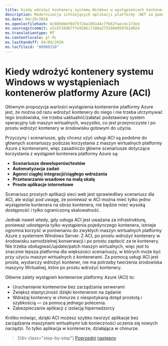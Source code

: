 ```yaml
---
title: Kiedy wdrożyć kontenery systemu Windows w wystąpieniach kontenerów platformy Azure (ACI)
description: Modernizacja istniejących aplikacji platformy .NET za pomocą kontenerów usługi Azure Cloud i Windows | Kiedy wdrożyć kontenery systemu Windows w wystąpieniach kontenerów platformy Azure (ACI)
ms.date: 04/29/2018
ms.openlocfilehash: 6c889db6f0475f24a196144c7fb62faec4c173ed
ms.sourcegitcommit: e3cbf26d67f7e9286c7108a2752804050762d02d
ms.translationtype: MT
ms.contentlocale: pl-PL
ms.lasthandoff: 04/09/2020
ms.locfileid: "80989158"
---
```

# <a name="when-to-deploy-windows-containers-to-azure-container-instances-aci"></a>Kiedy wdrożyć kontenery systemu Windows w wystąpieniach kontenerów platformy Azure (ACI)

Głównym propozycja wartości wystąpienia kontenerów platformy Azure jest, że można od razu wdrożyć kontenery do niego i nie trzeba utrzymywać tego środowiska, nie trzeba uaktualnić/załatać podstawowy system operacyjny lub maszyn wirtualnych, wszystko, co jest przezroczyste i po prostu wdrożyć kontenery w środowisku gotowym do użycia.

Przyczyny i scenariusze, gdy chcesz użyć usługi ACI są podobne do głównych scenariuszy podczas korzystania z maszyn wirtualnych platformy Azure z kontenerami, więc zasadniczo główne scenariusze dotyczące korzystania z wystąpień kontenera platformy Azure są:

- **Scenariusze deweloperów/testów**
- **Automatyzacja zadań**
- **Agenci ciągłej integracji/ciągłego wdrażania**
- **Przetwarzanie wsadowe na małą skalę**
- **Proste aplikacje internetowe**

Scenariusz prostych aplikacji sieci web jest sprawiedliwy scenariusz dla ACI, ale wziąć pod uwagę, że ponieważ w ACI można mieć tylko jedno wystąpienie kontenera na obraz kontenera, nie będzie mieć wysoką dostępność i tylko ograniczoną skalowalność.

Jednak nawet wtedy, gdy usługa ACI jest uważana za infrastrukturę, ponieważ udostępnia tylko wystąpienia pojedynczego kontenera, istnieje ogromna korzyść w porównaniu do zwykłych maszyn wirtualnych platformy Azure z systemem Windows Server. Z ACI, po prostu wdrożyć kontenery w środowisku samodzielnej konserwacji i po prostu zapłacić za te kontenery. Nie trzeba obsługiwać/update/patch maszyn wirtualnych, więc jest to znacznie lepsza platforma dla większości scenariuszy, w których może być przy użyciu maszyn wirtualnych z kontenerami. Za pomocą usługi ACI jest prosta, wystarczy wdrożyć kontener, nie ma potrzeby tworzenia środowiska maszyny Wirtualnej, które po prostu wdrożyć kontenery.

Główne zalety wystąpień kontenerów platformy Azure (ACI) to:

- Uruchamianie kontenerów bez zarządzania serwerami
- Zwiększ elastyczność dzięki kontenerom na żądanie
- Wdrażaj kontenery w chmurze z niespotykaną dotąd prostotą i szybkością — za pomocą jednego polecenia.
- Zabezpieczanie aplikacji z izolacją hipernadzorcy

Krótko mówiąc, dzięki ACI możesz szybko tworzyć aplikacje bez zarządzania maszynami wirtualnymi lub konieczności uczenia się nowych narzędzi. To tylko aplikacja w kontenerze, działająca w chmurze.

> [!div class="step-by-step"]
> [Poprzedni](when-to-deploy-windows-containers-to-azure-vms-iaas-cloud.md)
> [następny](when-to-deploy-windows-containers-to-azure-container-service-kubernetes.md)
